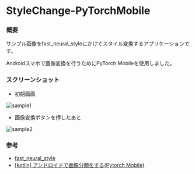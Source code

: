 # StyleChange-PyTorchMobile

### 概要
サンプル画像をfast_neural_styleにかけてスタイル変換するアプリケーションです。

Androidスマホで画像変換を行うためにPyTorch Mobileを使用しました。

### スクリーンショット

- 初期画面

![sample1](https://user-images.githubusercontent.com/37837464/76046000-0f0be580-5fa2-11ea-8934-98f63e1afb27.jpg)

- 画像変換ボタンを押したあと

![sample2](https://user-images.githubusercontent.com/37837464/76046008-116e3f80-5fa2-11ea-8907-702de9f939ef.jpg)

### 参考
- [fast_neural_style](https://github.com/pytorch/examples/tree/master/fast_neural_style)
- [[kotlin] アンドロイドで画像分類をする(Pytorch Mobile)](https://qiita.com/YS-BETA/items/9a24be7497dca884ad67)
